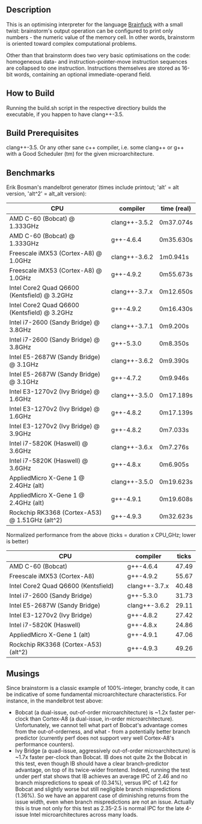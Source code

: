 Description
-----------

This is an optimising interpreter for the language [Brainfuck](http://en.wikipedia.org/wiki/Brainfuck) with a small twist: brainstorm's output operation can be configured to print only numbers - the numeric value of the memory cell. In other words, brainstorm is oriented toward complex computational problems.

Other than that brainstorm does two very basic optimisations on the code: homogeneous data- and instruction-pointer-move instruction sequences are collapsed to one instruction. Instructions themselves are stored as 16-bit words, containing an optional immediate-operand field.

How to Build
------------

Running the build.sh script in the respective directiory builds the executable, if you happen to have clang++-3.5.

Build Prerequisites
-------------------

clang++-3.5. Or any other sane c++ compiler, i.e. some clang++ or g++ with a Good Scheduler (tm) for the given microarchitecture.


Benchmarks
----------

Erik Bosman's mandelbrot generator (times include printout; 'alt' = alt version, 'alt^2' = alt_alt version):

| CPU                                            | compiler      | time (real) |
| ---------------------------------------------- | ------------- | ----------- |
| AMD C-60 (Bobcat) @ 1.333GHz                   | clang++-3.5.2 | 0m37.074s   |
| AMD C-60 (Bobcat) @ 1.333GHz                   | g++-4.6.4     | 0m35.630s   |
| Freescale iMX53 (Cortex-A8) @ 1.0GHz           | clang++-3.6.2 | 1m0.941s    |
| Freescale iMX53 (Cortex-A8) @ 1.0GHz           | g++-4.9.2     | 0m55.673s   |
| Intel Core2 Quad Q6600 (Kentsfield) @ 3.2GHz   | clang++-3.7.x | 0m12.650s   |
| Intel Core2 Quad Q6600 (Kentsfield) @ 3.2GHz   | g++-4.9.2     | 0m16.430s   |
| Intel i7-2600 (Sandy Bridge) @ 3.8GHz          | clang++-3.7.1 | 0m9.200s    |
| Intel i7-2600 (Sandy Bridge) @ 3.8GHz          | g++-5.3.0     | 0m8.350s    |
| Intel E5-2687W (Sandy Bridge) @ 3.1GHz         | clang++-3.6.2 | 0m9.390s    |
| Intel E5-2687W (Sandy Bridge) @ 3.1GHz         | g++-4.7.2     | 0m9.946s    |
| Intel E3-1270v2 (Ivy Bridge) @ 1.6GHz          | clang++-3.5.0 | 0m17.189s   |
| Intel E3-1270v2 (Ivy Bridge) @ 1.6GHz          | g++-4.8.2     | 0m17.139s   |
| Intel E3-1270v2 (Ivy Bridge) @ 3.9GHz          | g++-4.8.2     | 0m7.033s    |
| Intel i7-5820K (Haswell) @ 3.6GHz              | clang++-3.6.x | 0m7.276s    |
| Intel i7-5820K (Haswell) @ 3.6GHz              | g++-4.8.x     | 0m6.905s    |
| AppliedMicro X-Gene 1 @ 2.4GHz (alt)           | clang++-3.5.0 | 0m19.623s   |
| AppliedMicro X-Gene 1 @ 2.4GHz (alt)           | g++-4.9.1     | 0m19.608s   |
| Rockchip RK3368 (Cortex-A53) @ 1.51GHz (alt^2) | g++-4.9.3     | 0m32.623s   |

Normalized performance from the above (ticks = duration x CPU_GHz; lower is better)

| CPU                                            | compiler      | ticks       |
|----------------------------------------------- | ------------- | ----------- |
| AMD C-60 (Bobcat)                              | g++-4.6.4     | 47.49       |
| Freescale iMX53 (Cortex-A8)                    | g++-4.9.2     | 55.67       |
| Intel Core2 Quad Q6600 (Kentsfield)            | clang++-3.7.x | 40.48       |
| Intel i7-2600 (Sandy Bridge)                   | g++-5.3.0     | 31.73       |
| Intel E5-2687W (Sandy Bridge)                  | clang++-3.6.2 | 29.11       |
| Intel E3-1270v2 (Ivy Bridge)                   | g++-4.8.2     | 27.42       |
| Intel i7-5820K (Haswell)                       | g++-4.8.x     | 24.86       |
| AppliedMicro X-Gene 1 (alt)                    | g++-4.9.1     | 47.06       |
| Rockchip RK3368 (Cortex-A53) (alt^2)           | g++-4.9.3     | 49.26       |

Musings
-------

Since brainstorm is a classic example of 100%-integer, branchy code, it can be indicative of some fundamental microarchitecture characteristics. For instance, in the mandelbrot test above:

* Bobcat (a dual-issue, out-of-order microarchitecture) is ~1.2x faster per-clock than Cortex-A8 (a dual-issue, in-order microarchitecture). Unfortunately, we cannot tell what part of Bobcat's advantage comes from the out-of-orderness, and what - from a potentially better branch predictor (currently perf does not support very well Cortex-A8's performance counters).
* Ivy Bridge (a quad-issue, aggressively out-of-order microarchitecture) is ~1.7x faster per-clock than Bobcat. IB does not quite 2x the Bobcat in this test, even though IB should have a clear branch-predictor advantage, on top of its twice-wider frontend. Indeed, running the test under perf stat shows that IB achieves an average IPC of 2.46 and no branch mispredictions to speak of (0.34%), versus IPC of 1.42 for Bobcat and slightly worse but still negligible branch mispredictions (1.36%). So we have an apparent case of diminishing returns from the issue width, even when branch mispredictions are not an issue. Actually this is true not only for this test as 2.35-2.5 is normal IPC for the late 4-issue Intel microarchitectures across many loads.
